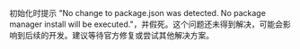 初始化时提示 "No change to package.json was detected. No package manager install will be executed."，并假死。这个问题还未得到解决，可能会影响到后续的开发。建议等待官方修复或尝试其他解决方案。
